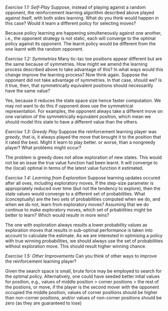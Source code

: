 *Exercise 1.1: Self-Play* Suppose, instead of playing against a random opponent, the reinforcement learning algorithm described above played against itself, with both sides learning. What do you think would happen in this case? Would it learn a different policy for selecting moves?

Because policy learning are happening simulteneously against one another, i.e., the opponent strategy is not static, each will converge to the optimal policy against its opponent. The learnt policy would be different from the one learnt with the random opponent.

*Exercise 1.2: Symmetries* Many tic-tac toe positions appear different but are the same because of symmetries. How might we amend the learning process described above to take advantage of this? In what ways would this change improve the learning process? Now think again. Suppose the opponent did not take advantage of symmetries. In that case, should we? Is it true, then, that symmetrically equivalent positions should necessarilly have the same value?

Yes, because it reduces the state space size hence faster computation. We may not want to do this if opponent does use the symmetrical representation. For examples, the opponent always take a different move on one variation of the symmetrically equivalent position, which mean we should model this state to have a different value than the others.

*Exercise 1.3: Greedy Play* Suppose the reinforcement learning player was *greedy*, that is, it always played the move that brought it to the position that it rated the best. Might it learn to play better. or worse, than a nongreedy player? What problems might occur?

The problem is greedy does not allow exploration of new states. This would not be an issue the true value function had been learnt. It will converge to the (local) optimal in terms of the latest value function it estimated.

*Exercise 1.4: Learning from Exploration* Suppose learning updates occured after all oves, including exploratory moves. If the step-size parameter is appropriately reduced over time (but not the tendency to explore), then the state values would converge to a different set of probabilities. What (conceptually) are the two sets of probabilities computed when we do, and when we do not, learn from exploratory moves? Assuming that we do continue to make exploratory moves, which set of prbabilities might be better to learn? Which would resultr in more wins?

The one with exploration always results a lower probability values as exploration moves that results in sub-optimal performance is taken into account to calculate the estimate. As we are interested in optmising a policy with true winning probabilities,  we should always use the set of probabilities without exploration move. This should result higher winning chance.

*Exercise 1.5: Other Improvements* Can you think of other ways to improve the reinforcement learning player?

Given the search space is small, brute force may be employed to search for the optimal policy. Alternatively, one could have seeded better intial values for position, e.g., values of middle position > corner positions > the rest of the postions, or move, if the player is the second mover with the opponent occupied the middle position, values of corner positions should be higher than non-corner positions, and/or values of non-corner positions should be zero (as they are guaranteed to lose)
